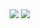 <img src="https://capsule-render.vercel.app/api?type=venom&color=FFFF00&text=Jobibara's% Github&height=150&section=header" />


<img src="https://capsule-render.vercel.app/api?type=waving&color=FFFF00&height=150&section=footer" />

